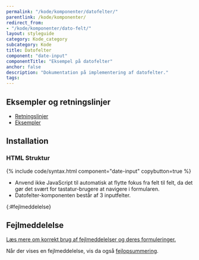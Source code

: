 ```yaml
---
permalink: "/kode/komponenter/datofelter/"
parentlink: /kode/komponenter/
redirect_from:
- "/kode/komponenter/dato-felt/"
layout: styleguide
category: Kode_category
subcategory: Kode
title: Datofelter
component: "date-input"
componentTitle: "Eksempel på datofelter"
anchor: false
description: "Dokumentation på implementering af datofelter."
tags:
---
```


## Eksempler og retningslinjer
<ul class="nobullet-list">
    <li><a href="/komponenter/datofelter/#retningslinjer">Retningslinjer</a></li>
    <li><a href="/komponenter/datofelter/">Eksempler</a></li>
</ul>

## Installation

### HTML Struktur

{% include code/syntax.html component="date-input" copybutton=true %}

- Anvend ikke JavaScript til automatisk at flytte fokus fra felt til felt, da det gør det svært for tastatur-brugere at navigere i formularen.
- Datofelter-komponenten består af 3 inputfelter.

{:#fejlmeddelelse}
## Fejlmeddelelse
<a href="/kode/komponenter/fejlmeddelelser/#datofelter">Læs mere om korrekt brug af fejlmeddelelser og deres formuleringer.</a>

Når der vises en fejlmeddelelse, vis da også <a href="/kode/komponenter/fejlopsummering/">fejlopsummering</a>.